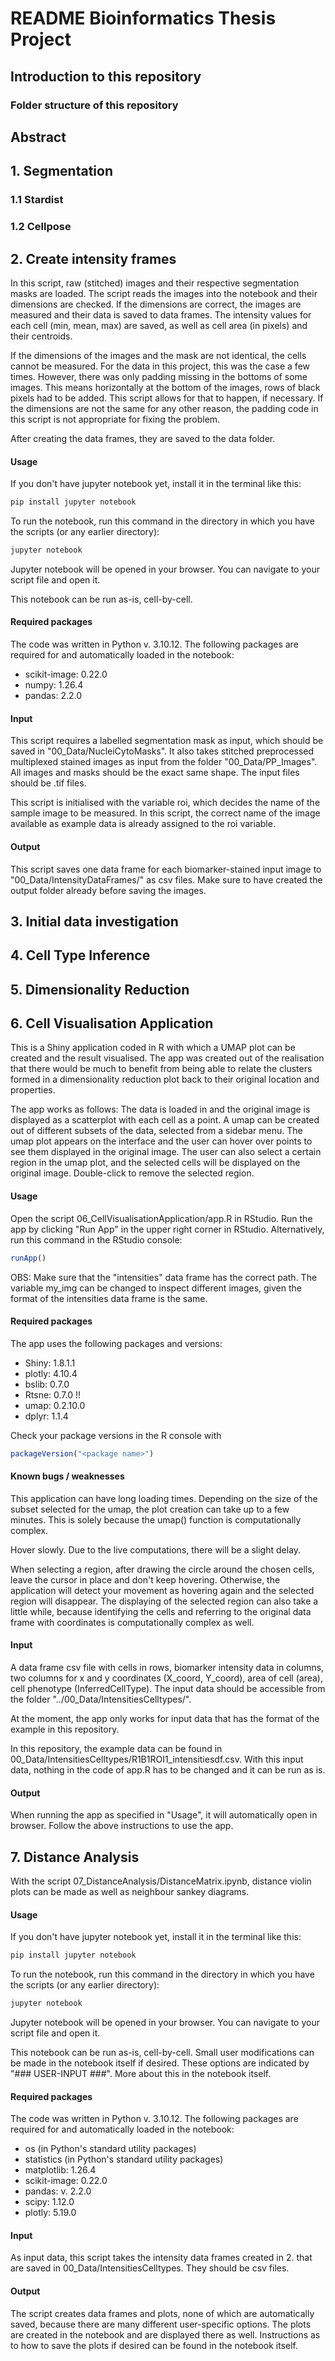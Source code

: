 # README Bioinformatics Thesis Project

## Introduction to this repository

### Folder structure of this repository

## Abstract


## 1. Segmentation

### 1.1 Stardist

### 1.2 Cellpose

## 2. Create intensity frames
In this script, raw (stitched) images and their respective segmentation masks are loaded. The script reads the images into the notebook and their dimensions are checked. 
If the dimensions are correct, the images are measured and their data is saved to data frames. The intensity values for each cell (min, mean, max) are saved, as well as cell area (in pixels) and their centroids. 

If the dimensions of the images and the mask are not identical, the cells cannot be measured. 
For the data in this project, this was the case a few times. However, there was only padding missing in the bottoms of some images. This means horizontally at the bottom of the images, rows of black pixels had to be added.
This script allows for that to happen, if necessary.
If the dimensions are not the same for any other reason, the padding code in this script is not appropriate for fixing the problem.

After creating the data frames, they are saved to the data folder.

#### Usage
If you don't have jupyter notebook yet, install it in the terminal like this:
```bash
pip install jupyter notebook
```
To run the notebook, run this command in the directory in which you have the scripts (or any earlier directory):
```bash
jupyter notebook
```
Jupyter notebook will be opened in your browser. You can navigate to your script file and open it.

This notebook can be run as-is, cell-by-cell. 

#### Required packages
The code was written in Python v. 3.10.12. The following packages are required for and automatically loaded in the notebook:
- scikit-image: 0.22.0
- numpy: 1.26.4
- pandas: 2.2.0

#### Input
This script requires a labelled segmentation mask as input, which should be saved in "00_Data/NucleiCytoMasks". It also takes stitched preprocessed multiplexed stained images as input from the folder "00_Data/PP_Images".
All images and masks should be the exact same shape. The input files should be .tif files.

This script is initialised with the variable roi, which decides the name of the sample image to be measured.
In this script, the correct name of the image available as example data is already assigned to the roi variable.

#### Output
This script saves one data frame for each biomarker-stained input image to "00_Data/IntensityDataFrames/<img name>" as csv files.
Make sure to have created the output folder already before saving the images.


## 3. Initial data investigation

## 4. Cell Type Inference


## 5. Dimensionality Reduction


## 6. Cell Visualisation Application
This is a Shiny application coded in R with which a UMAP plot can be created and the result visualised. The app was created out of the realisation that there would be much to benefit from being able to relate the clusters formed in a dimensionality reduction plot back to their original location and properties.

The app works as follows: The data is loaded in and the original image is displayed as a  scatterplot with each cell as a point. 
A umap can be created out of different subsets of the data, selected from a sidebar menu.
The umap plot appears on the interface and the user can hover over
points to see them displayed in the original image.
The user can also select a certain region in the umap plot, and the selected cells will be displayed on the original image. Double-click to remove the selected region.

#### Usage
Open the script 06_CellVisualisationApplication/app.R in RStudio. Run the app by clicking "Run App" in the upper right corner in RStudio. Alternatively, run this command in the RStudio console:
```R
runApp()
```

OBS: Make sure that the "intensities" data frame has the correct path. The variable my_img can be changed to inspect different images, given the format of the intensities data frame is the same.

#### Required packages
The app uses the following packages and versions:
- Shiny: 1.8.1.1
- plotly: 4.10.4
- bslib: 0.7.0
- Rtsne: 0.7.0 !!
- umap: 0.2.10.0
- dplyr: 1.1.4

Check your package versions in the R console with 
```R
packageVersion("<package name>")
```


#### Known bugs / weaknesses
This application can have long loading times. Depending on the size of the subset selected for the umap, the plot creation can take up to a few minutes. This is solely because the umap() function is computationally complex. 

Hover slowly. Due to the live computations, there will be a slight delay.

When selecting a region, after drawing the circle around the chosen cells, leave the cursor in place and don't keep hovering. Otherwise, the application will detect your movement as hovering again and the selected region will disappear. 
The displaying of the selected region can also take a little while, because identifying the cells and referring to the original data frame with coordinates is computationally complex as well.

#### Input 
A data frame csv file with cells in rows, biomarker intensity data in columns, two columns for x and y coordinates (X_coord, Y_coord), area of cell (area), cell phenotype (InferredCellType). The input data should be accessible from the folder "../00_Data/IntensitiesCelltypes/".

At the moment, the app only works for input data that has the format of the example in this repository.

In this repository, the example data can be found in 00_Data/IntensitiesCelltypes/R1B1ROI1_intensitiesdf.csv.
With this input data, nothing in the code of app.R has to be changed and it can be run as is.

#### Output
When running the app as specified in "Usage", it will automatically open in browser. Follow the above instructions to use the app.

## 7. Distance Analysis
With the script 07_DistanceAnalysis/DistanceMatrix.ipynb, distance violin plots can be made as well as neighbour sankey diagrams.

#### Usage
If you don't have jupyter notebook yet, install it in the terminal like this:
```bash
pip install jupyter notebook
```
To run the notebook, run this command in the directory in which you have the scripts (or any earlier directory):
```bash
jupyter notebook
```
Jupyter notebook will be opened in your browser. You can navigate to your script file and open it.

This notebook can be run as-is, cell-by-cell. 
Small user modifications can be made in the notebook itself if desired. These options are indicated by "### USER-INPUT ###". More about this in the notebook itself.

#### Required packages
The code was written in Python v. 3.10.12. The following packages are required for and automatically loaded in the notebook:
- os (in Python's standard utility packages)
- statistics (in Python's standard utility packages)
- matplotlib: 1.26.4
- scikit-image: 0.22.0
- pandas: v. 2.2.0
- scipy: 1.12.0
- plotly: 5.19.0


#### Input
As input data, this script takes the intensity data frames created in 2. that are saved in 00_Data/IntensitiesCelltypes. They should be csv files.

#### Output
The script creates data frames and plots, none of which are automatically saved, because there are many different user-specific options. 
The plots are created in the notebook and are displayed there as well.
Instructions as to how to save the plots if desired can be found in the notebook itself.



















